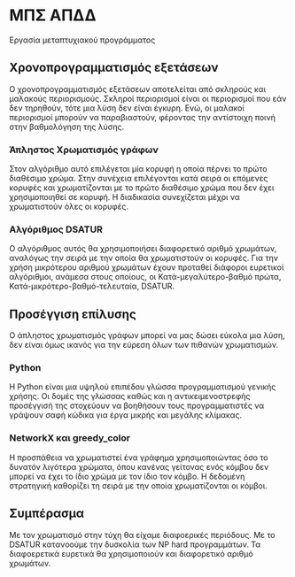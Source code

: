 # ΜΠΣ ΑΠΔΔ
Εργασία μεταπτυχιακού προγράμματος

## Χρονοπρογραμματισμός εξετάσεων
Ο χρονοπρογραμματισμός εξετάσεων αποτελείται από σκληρούς και μαλακούς περιορισμούς. Σκληροί περιορισμοί είναι οι περιορισμοί που εάν δεν τηρηθούν, τότε μια λύση δεν είναι έγκυρη. Eνώ, οι μαλακοί περιορισμοί μπορούν να παραβιαστούν, φέροντας την αντίστοιχη ποινή στην βαθμολόγηση της λύσης.

### Άπληστος Χρωματισμός γράφων
Στον αλγόριθμο αυτό επιλέγεται μία κορυφή η οποία πέρνει το πρώτο διαθέσιμο χρώμα. Στην συνέχεια επιλέγονται κατά σειρά οι επόμενες κορυφές και χρωματίζονται με το πρώτο διαθέσιμο χρώμα που δεν έχει χρησιμοποιηθεί σε κορυφή. Η διαδικασία συνεχίζεται μέχρι να χρωματιστούν όλες οι κορυφές.

### Αλγόριθμος DSATUR
Ο αλγόριθμος αυτός θα χρησιμοποιήσει διαφορετικό αριθμό χρωμάτων, αναλόγως την σειρά με την οποία θα χρωματιστούν οι κορυφές. Για την χρήση μικρότερου αριθμού χρωμάτων έχουν προταθεί διάφοροι ευρετικοί αλγόριθμοι, ανάμεσα στους οποίους, οι Κατά-μεγαλύτερο-βαθμό πρώτα, Κατά-μικρότερο-βαθμό-τελευταία, DSATUR.

## Προσέγγιση επίλυσης
Ο άπληστος χρωματισμός γράφων μπορεί να μας δώσει εύκολα μια λύση, δεν είναι όμως ικανός για την εύρεση όλων των πιθανών χρωματισμών.

### Python
Η Python είναι μια  υψηλού επιπέδου γλώσσα προγραμματισμού γενικής χρήσης. Οι δομές της γλώσσας καθώς και η αντικειμενοστρεφής προσέγγισή της στοχεύουν να βοηθήσουν τους προγραμματιστές να γράψουν σαφή κώδικα για έργα μικρής και μεγάλης κλίμακας.

### ΝetworkX και greedy_color
Η προσπάθεια  να χρωματιστεί ένα γράφημα χρησιμοποιώντας όσο το δυνατόν λιγότερα χρώματα, όπου κανένας γείτονας ενός κόμβου δεν μπορεί να έχει το ίδιο χρώμα με τον ίδιο τον κόμβο. Η δεδομένη στρατηγική καθορίζει τη σειρά με την οποία χρωματίζονται οι κόμβοι.

## Συμπέρασμα
Με τον χρωματισμό στην τύχη θα είχαμε διαφοερικές περιόδους. Με το DSATUR κατανoούμε την δυσκολία των NP hard προγραμμάτων. Τα διαφοερετικά ευρετικά θα χρησιμοποιούν και διαφορετικό αριθμό χρωμάτων.